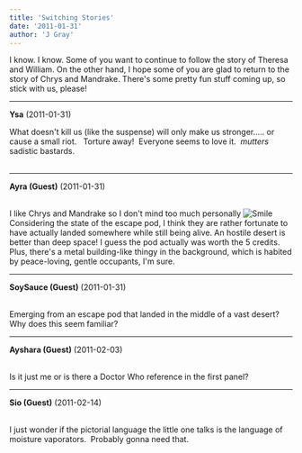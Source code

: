 ```yaml
---
title: 'Switching Stories'
date: '2011-01-31'
author: 'J Gray'
---
```


I know. I know. Some of you want to continue to follow the story of Theresa and William. On the other hand, I hope some of you are glad to return to the story of Chrys and Mandrake. There's some pretty fun stuff coming up, so stick with us, please!<br>

---
**Ysa** (2011-01-31)

What doesn't kill us (like the suspense) will only make us stronger..... or cause a small riot.&nbsp;&nbsp; Torture away!&nbsp; Everyone seems to love it.&nbsp; *mutters* sadistic bastards.<br><br>

---
**Ayra (Guest)** (2011-01-31)

<br>I like Chrys and Mandrake so I don't mind too much personally <img src="//smilies/smile.gif" alt="Smile" border="0">Considering the state of the escape pod, I think they are rather fortunate to have actually landed somewhere while still being alive. An hostile desert is better than deep space! I guess the pod actually was worth the 5 credits. Plus, there's a metal building-like thingy in the background, which is habited by peace-loving, gentle occupants, I'm sure.

---
**SoySauce (Guest)** (2011-01-31)

<br> Emerging from an escape pod that landed in the middle of a vast desert? Why does this seem familiar?

---
**Ayshara (Guest)** (2011-02-03)

<br> Is it just me or is there a Doctor Who reference in the first panel?<br>

---
**Sio (Guest)** (2011-02-14)

<br> I just wonder if the pictorial language the little one talks is the language of moisture vaporators.&nbsp; Probably gonna need that.<br>

